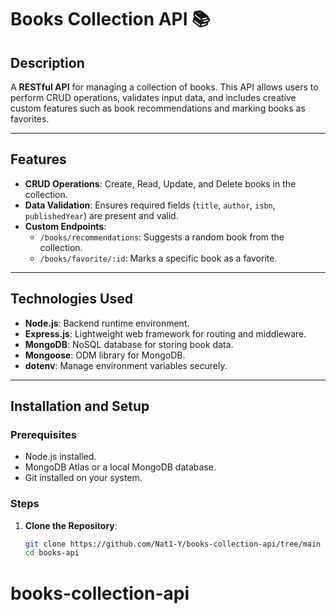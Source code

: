 # Books Collection API 📚

## Description
A **RESTful API** for managing a collection of books. This API allows users to perform CRUD operations, validates input data, and includes creative custom features such as book recommendations and marking books as favorites.

---

## Features
- **CRUD Operations**: Create, Read, Update, and Delete books in the collection.
- **Data Validation**: Ensures required fields (`title`, `author`, `isbn`, `publishedYear`) are present and valid.
- **Custom Endpoints**: 
  - `/books/recommendations`: Suggests a random book from the collection.
  - `/books/favorite/:id`: Marks a specific book as a favorite.

---

## Technologies Used
- **Node.js**: Backend runtime environment.
- **Express.js**: Lightweight web framework for routing and middleware.
- **MongoDB**: NoSQL database for storing book data.
- **Mongoose**: ODM library for MongoDB.
- **dotenv**: Manage environment variables securely.

---

## Installation and Setup

### Prerequisites
- Node.js installed.
- MongoDB Atlas or a local MongoDB database.
- Git installed on your system.

### Steps
1. **Clone the Repository**:
   ```bash
   git clone https://github.com/Nat1-Y/books-collection-api/tree/main
   cd books-api
# books-collection-api
